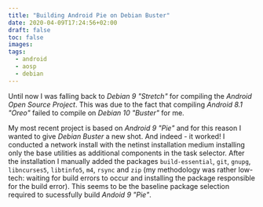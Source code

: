 ```yaml
---
title: "Building Android Pie on Debian Buster"
date: 2020-04-09T17:24:56+02:00
draft: false
toc: false
images:
tags: 
  - android
  - aosp
  - debian
---
```

Until now I was falling back to _Debian 9 "Stretch"_ for compiling the _Android Open Source Project_.
This was due to the fact that compiling _Android 8.1 "Oreo"_ failed to compile on _Debian 10 "Buster"_ for me.

My most recent project is based on _Android 9 "Pie"_ and for this reason I wanted to give _Debian Buster_ a new shot.
And indeed - it worked!
I conducted a network install with the netinst installation medium installing only the base utilities as additional components in the task selector.
After the installation I manually added the packages `build-essential`, `git`, `gnupg`, `libncurses5`, `libtinfo5`, `m4`, `rsync` and `zip` (my methodology was rather low-tech: waiting for build errors to occur and installing the package responsible for the build error).
This seems to be the baseline package selection required to sucessfully build _Andoid 9 "Pie"_.
